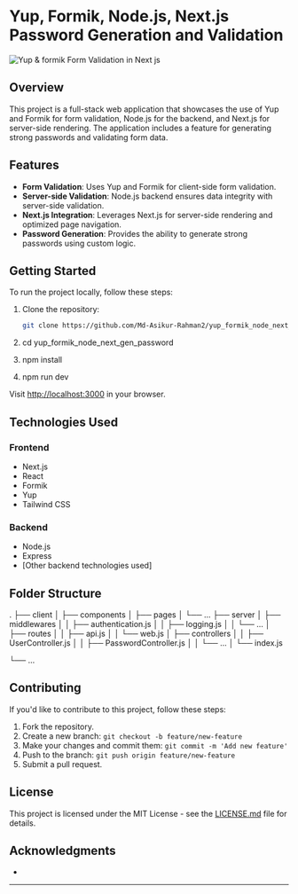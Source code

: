 # Yup, Formik, Node.js, Next.js Password Generation and Validation

![Yup & formik Form Validation in Next js](<Asikur Rahman -Full-stack Web Developer>)

## Overview

This project is a full-stack web application that showcases the use of Yup and Formik for form validation, Node.js for the backend, and Next.js for server-side rendering. The application includes a feature for generating strong passwords and validating form data.

## Features

- **Form Validation**: Uses Yup and Formik for client-side form validation.
- **Server-side Validation**: Node.js backend ensures data integrity with server-side validation.
- **Next.js Integration**: Leverages Next.js for server-side rendering and optimized page navigation.
- **Password Generation**: Provides the ability to generate strong passwords using custom logic.

## Getting Started

To run the project locally, follow these steps:

1. Clone the repository:

   ```bash
   git clone https://github.com/Md-Asikur-Rahman2/yup_formik_node_next_gen_password.git

2. cd yup_formik_node_next_gen_password

3. npm install

4. npm run dev













Visit [http://localhost:3000](http://localhost:3000) in your browser.

## Technologies Used

### Frontend

- Next.js
- React
- Formik
- Yup
- Tailwind CSS

### Backend

- Node.js
- Express 
- [Other backend technologies used]

## Folder Structure

.
├── client
│   ├── components
│   ├── pages
│   └── ...
├── server
│   ├── middlewares
│   │   ├── authentication.js
│   │   ├── logging.js
│   │   └── ...
│   ├── routes
│   │   ├── api.js
│   │   └── web.js
│   ├── controllers
│   │   ├── UserController.js
│   │   ├── PasswordController.js
│   │   └── ...
│   └── index.js

└── ...

## Contributing

If you'd like to contribute to this project, follow these steps:

1. Fork the repository.
2. Create a new branch: `git checkout -b feature/new-feature`
3. Make your changes and commit them: `git commit -m 'Add new feature'`
4. Push to the branch: `git push origin feature/new-feature`
5. Submit a pull request.

## License

This project is licensed under the MIT License - see the [LICENSE.md](LICENSE.md) file for details.

## Acknowledgments

-

---


